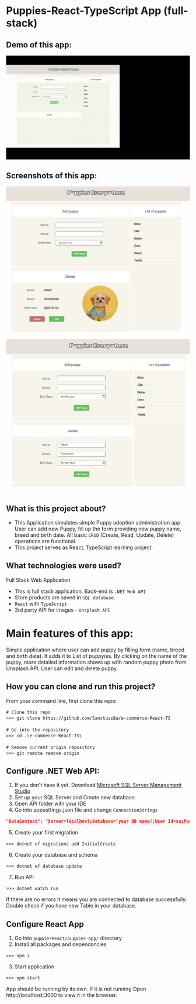 # Puppies-React-TypeScript App (full-stack)

## Demo of this app:
![alt text](https://github.com/SanctussBa/FullStackCRUDPuppyApp/blob/master/demo.gif?raw=true)

## Screenshots of this app:
![alt text](https://github.com/SanctussBa/FullStackCRUDPuppyApp/blob/master/screenshot1.png?raw=true)
![alt text](https://github.com/SanctussBa/FullStackCRUDPuppyApp/blob/master/screenshot2.png?raw=true)

## What is this project about?

* This Application simulates simple Puppy adoption administration app. User can add new Puppy, fill up the form providing
new puppy name, breed and birth date. All basic `CRUD` (Create, Read, Update, Delete) operations are functional.
* This project serves as React, TypeScript learning project.

## What technologies were used?

Full Stack Web Application 
* This is full stack application. Back-end is `.NET Web API`
* Store products are saved in `SQL database`. 
* `React` with `TypeScript`
* 3rd party API for images - `Unsplash API`

# Main features of this app:
Simple application where user can add puppy by filling form (name, breed and birth date). It adds it to List of puppyies.
By clicking on the name of the puppy, more detailed information shows up with random puppy photo from Unsplash API.
User can edit and delete puppy.

## How you can clone and run this project?

From your command line, first clone this repo:

```
# Clone this repo
>>> git clone https://github.com/SanctussBa/e-commerce-React-TS

# Go into the repository
>>> cd .\e-commerce-React-TS\

# Remove current origin repository
>>> git remote remove origin

```

## Configure .NET Web API:

1. If you don't have it yet. Download [Microsoft SQL Server Management Studio](https://learn.microsoft.com/en-us/sql/ssms/download-sql-server-management-studio-ssms?view=sql-server-ver16#download-ssms)
2. Set up your SQL Server and Create new database.
3. Open API folder with your IDE
4. Go into appsettings.json file and change `ConnectionStrings`
```json
"DataContext": "Server=localhost;Database=[your DB name];User Id=sa;Password=[your password];TrustServerCertificate=True"
```
5. Create your first migration
```
>>> dotnet ef migrations add InitialCreate
```
6. Create your database and schema
```
>>> dotnet ef database update
```
7. Run API
```
>>> dotnet watch run
```
If there are no errors it means you are connected to database successfully. Double check if you have new Table in your database. 


## Configure React App

1. Go into `puppiesReact/puppies-app/` directory
2. Install all packages and dependancies
```
>>> npm i
```
3. Start application
```
>>> npm start
```

App should be running by its own. If it is not running Open http://localhost:3000 to view it in the browser.
